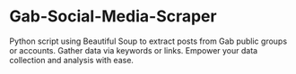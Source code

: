 # Gab-Social-Media-Scraper
Python script using Beautiful Soup to extract posts from Gab public groups or accounts. Gather data via keywords or links. Empower your data collection and analysis with ease.
